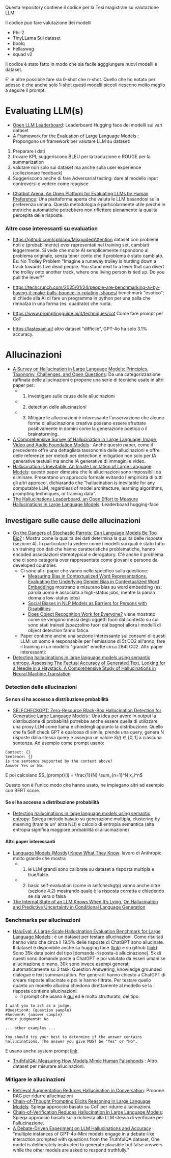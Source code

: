 Questa repository contiene il codice per la Tesi magistrale su valutazione LLM


Il codice può fare valutazione dei modelli
- Phi-2
- TinyLLama
Sui dataset 
- boolq
- hellaswag
- squad v2

Il codice è stato fatto in modo che sia facile agggiungere nuovi modelli e dataset.


E' in oltre possibile fare sia 0-shot che n-shot. Quello che ho notato per adesso è che anche solo 1-shot questi modelli piccoli riescono molto meglio a seguire il prompt.




# Evaluating LLM(s)
- [Open LLM Leaderboard](https://huggingface.co/spaces/open-llm-leaderboard/open_llm_leaderboard#/): Leaderboard Hugging face dei modelli sui vari dataset
- [A Framework for the Evaluation of Large Language Models](https://download.ssrn.com/23/11/30/ssrn_id4649866_code4425638.pdf?response-content-disposition=inline&X-Amz-Security-Token=IQoJb3JpZ2luX2VjEHsaCXVzLWVhc3QtMSJIMEYCIQCFJTqx6SeTrUMCn6vtbq84yefu9FiiSM30FXbaCmbFPwIhALGApDvPdmVAibCDYI%2Fx3%2FaEZLYdZjOp4w7r3EGxjvmNKsYFCKT%2F%2F%2F%2F%2F%2F%2F%2F%2F%2FwEQBBoMMzA4NDc1MzAxMjU3Igz2h7WjcVCaiywZne8qmgUpz62XurEybD6Mwp%2FvkGx8NTvzhKZjPBZgjXyWtLYM%2Bd08fJtjpLimD3aA2T9LHqclr7vD%2BjYGX1HH372wTyJap6cBlGmzpxim2H3qFUJUBlDqBW7cvW7MqG1TDsNNtgHBSEKYimvhScj0gwIVAIHJIRGO2c3qy2%2BZD6D1NqH7TRMpgFTAvb0tX5c4qlfRKzoNE2rvAwHqeUo0HORB5hEPLy6uFX%2FL5w%2FAD3vFgs%2BxJ9eD1y4erLreh3TA42Fi6u%2B75ss8ORLBPpgJj9kzS8By4D7VpFqTX2%2FoWjmcMJPu%2BinrrepzMKTJUBnAiOM21EZr0kE%2F%2BlJ9PJ6G%2FMkLbOall0HLsmz0uy1M6VGTfSLFEuc452lK2tNmVs5oIf9mXjYPwR2se4ZzvVwfWFgZvkgXsIamQOfe7L9i249cI4YF5ngstn4giZWDuGksXT2CyZz9AgfmVP02l316tLYKZPeIE93iS6E7B0F1aVQHGr7PQctIN5zTHhlhdSWFHvj7RR96%2BBSyxshxNm%2F9eICW1i2EOtapZIYF3RRKggq8ItfM%2B9m7nmzFpZgceBwuHlCNWL4MAoaWna9%2BLINBZefXWHRIqhnoVWnx5nIw7hItAX1%2FwQ%2Bh6vZojFe4AgcX2DE%2BUQVbti5x4%2BY59qxcFSfBCuCNhrvBahPiLDexcQ8AHfxi6Fs1Gtre6quhVkW1lk3Az5XOTj1w6FxJH3rGs2mW0HnKQenqDrJ%2BpnK7L5MYeFDOgGpx89iAswPaEf1XpRvl3PM874MqZX4Bm7aIdefTO5evrLHT8gminKhYWFyoTszwCwqaHLjtTIK4nXvLe6fGtin2k4%2Fg2vwpwV3JloHVO6ulYJC5I0bHwwmsk6ekELERwP4sf%2BQ%2Bgk3rmoYwr%2BjWvQY6sAH5d8TzxZaVcpkJMJQbNvw6S0DiA1wO%2BizBZ7%2FODCtLiGtLWYtTkGSZx1rDsJzxef%2ButEuICdggbNvPQG3sA45eXFsq0i%2Fd4DRFrX64cbi0gK1HKf4609WNOAWjouDzDC4se99%2BrePcFGpvJQWFF6VcJZ22hsxocgo%2BVQ4R%2BlsZg7Boqdkj7WhaKtUIclWFcW%2FfQWlov6jf8yluYuKsyIIIikdTzDP3Kr97Uj6Z%2F19%2B4A%3D%3D&X-Amz-Algorithm=AWS4-HMAC-SHA256&X-Amz-Date=20250219T111819Z&X-Amz-SignedHeaders=host&X-Amz-Expires=300&X-Amz-Credential=ASIAUPUUPRWE2ICAJT4B%2F20250219%2Fus-east-1%2Fs3%2Faws4_request&X-Amz-Signature=035738295f0a24f9e78574b036d669711d06a6480a1e674327c1fefd38f06761&abstractId=4649866) : Propongono un framework per valutare LLM su dataset:
1. Preparare i dati
2. trovare KPI, suggeriscono BLEU per la traduzione e ROUGE per la summarization
3. valutare non solo sui dataset ma anche sulla user experience (collezionare feedback)
4. Suggeriscono anche di fare Adversarial testing: dare al modello input controversi e vedere come reagisce
- [Chatbot Arena: An Open Platform for Evaluating LLMs by Human Preference](https://arxiv.org/pdf/2403.04132): Una piattaforma aperta che valuta le LLM basandosi sulla preferenza umana. Questa metodologia è particolarmente utile perché le metriche automatiche potrebbero non riflettere pienamente la qualità percepita delle risposte.

### Altre cose interessanti su evaluation
- https://github.com/cpldcpu/MisguidedAttention dataset con problemi noti e (probabilmente) over rapresentati nel training set, cambiati leggermente. Si vede che molte AI semplicemente rispondono al problema originale, senza tener conto che il problema è stato cambiato.
	Es: No Trolley Problem
	"Imagine a runaway trolley is hurtling down a track towards five dead people. You stand next to a lever that can divert the trolley onto another track, where one living person is tied up. Do you pull the lever?"

- https://techcrunch.com/2025/01/24/people-are-benchmarking-ai-by-having-it-make-balls-bounce-in-rotating-shapes/ benchmark "esotico": si chiede alla AI di fare un programma in python per una palla che rimbalza in una forma (es: quadrato) che ruota.
- https://www.promptingguide.ai/it/techniques/cot Come fare prompt per CoT
- https://lastexam.ai/ altro dataset "difficile", GPT-4o ha solo 3.1% accuracy.


# Allucinazioni
- [A Survey on Hallucination in Large Language Models: Principles, Taxonomy, Challenges, and Open Questions](https://arxiv.org/pdf/2311.05232): Da una categorizzazione raffinata delle allucinazioni e propone una serie di tecniche usate in altri paper per:
	- 1. Investigare sulle cause delle allucinazioni
	- 2. detection delle allucinazioni
	- 3. Mitigare le allucinazioni
	è interessante l'osservazione che alcune forme di allucinazione creativa possano essere sfruttate positivamente in domini come la generazione poetica o il brainstorming.
- [A Comprehensive Survey of Hallucination in Large Language, Image, Video and Audio Foundation Models](https://aclanthology.org/2024.findings-emnlp.685.pdf) : Anche questo paper, come il precedente offre una dettagliata tassonomia delle allucinazioni e offre delle referenze per  metodi per detection e mitigation non solo per IA generative testuali ma anche IA generative di immagini e video.
- [Hallucination is Inevitable: An Innate Limitation of Large Language Models](https://arxiv.org/pdf/2401.11817): questo paper dimostra che le allucinazioni sono impossibili da eliminare. Presentano un approccio formale evitando l'empiricità di tutti gli altri approcci, dichiarando che "hallucination is inevitable for any computable LLM, regardless of model architecture, learning algorithms, prompting techniques, or training data". 
- [The Hallucinations Leaderboard, an Open Effort to Measure Hallucinations in Large Language Models](https://huggingface.co/blog/leaderboard-hallucinations): Leaderboard hugging-face

## Investigare sulle cause delle allucinazioni
- [On the Dangers of Stochastic Parrots: Can Language Models Be Too Big?](https://dl.acm.org/doi/pdf/10.1145/3442188.3445922) : Mostra come la qualità dei dati determina la qualità delle risposte (sezione 4). In particolare fa vedere come i modelli sui quali è stato fatto un training con dati che hanno caratteristiche problematiche, hanno encoded associazioni stereotypical e derogatory. C'è anche il problema che ci sono categoria over rappresentate come giovani e persone da developed countries.
	- Ci sono altri paper che vanno nello specifico sulla questione:
		- [Measuring Bias in Contextualized Word Representations](https://arxiv.org/pdf/1906.07337), [Evaluating the Underlying Gender Bias in Contextualized Word Embeddings](https://arxiv.org/pdf/1904.08783) mostrano e misurano bias su word embedding (es: parola uomo è associata a high-status jobs, mentre la parola donna a low-status jobs)
		- [Social Biases in NLP Models as Barriers for Persons with Disabilities](https://aclanthology.org/2020.acl-main.487.pdf)
		-  [Does Object Recognition Work for Everyone?](https://arxiv.org/pdf/1906.02659) viene mostrato come se vengono messi degli oggetti fuori dal contesto su cui sono stati trainati (spazzolino fuori dal bagno) allora i modelli di object detection fanno fatica.
	- Paper contiene anche una sezione interessante sui consumi di questi LLM: un uomo è responsabile per l'emissione di 5t CO2 all'anno, fare il training di un modello "grande" emette circa 284t CO2.
Altri paper interessanti:
- [Detecting hallucinations in large language models using semantic entropy](https://www.nature.com/articles/s41586-024-07421-0), [Assessing The Factual Accuracy of Generated Text](https://arxiv.org/pdf/1905.13322), [Looking for a Needle in a Haystack: A Comprehensive Study of Hallucinations in Neural Machine Translation](https://aclanthology.org/2023.eacl-main.75.pdf)

### Detection delle allucinazioni

#### Se non si ha accesso a distribuzione probabilità
- [SELFCHECKGPT: Zero-Resource Black-Box Hallucination Detection for Generative Large Language Models](https://arxiv.org/pdf/2303.08896) : Una idea per avere in output la distribuzione di probabilità potrebbe anche essere quella di utilizzare una proxy LLM come llama e chiedergli appunto la distribuzione. Quello che fa Self check GPT è qualcosa di simile, prende una query, genera N risposte dalla stessa query e assegna un valore $S(i) \in [0,1]$ a ciascuna sentenza. Ad esempio come prompt usano:
```
Context: {} 
Sentence: {} 
Is the sentence supported by the context above? 
Answer Yes or No:
```
E poi calcolano $S_{prompt}(i) = \frac{1}{N} \sum_{n=1}^N x_i^n$

Questo non è l'unico modo che hanno usato, ne impiegano altri ad esempio con BERT score.

#### Se si ha accesso a distribuzione probabilità
- [Detecting hallucinations in large language models using semantic entropy](https://www.nature.com/articles/s41586-024-07421-0): Spiega metodo basato su generazione multipla, clustering by meaning (tramite un' altra NLI) e calcolo di entropia semantica (alta entropia significa maggiore probabilità di allucinazione)

#### Altri paper interessanti
- [Language Models (Mostly) Know What They Know](https://arxiv.org/pdf/2207.05221): lavoro di Anthropic molto grande che mostra 
	- 1. le LLM grandi sono calibrate su dataset a risposta multipla e true/false.
	- 2. basic self-evaluation (come in selfcheckgtp) vanno anche oltre (sezione 4.2) mostrando quale è la risposta corretta e chiedendo se sia vera o falsa
- [The Internal State of an LLM Knows When It’s Lying](https://arxiv.org/pdf/2304.13734), [On Hallucination and Predictive Uncertainty in Conditional Language Generation](https://arxiv.org/pdf/2103.15025)



### Benchmarks per allucinazioni
- [HaluEval: A Large-Scale Hallucination Evaluation Benchmark for Large Language Models](https://arxiv.org/pdf/2305.11747) : è un dataset per testare allucinazioni. Come risultati hanno visto che circa il 19.5% delle risposte di ChatGPT sono allucinate. Il dataset è disponibile anche su hugging face ([link](https://huggingface.co/datasets/pminervini/HaluEval)) e su github ([link](https://github.com/RUCAIBox/HaluEval)). Sono 35k data point del tipo \[domanda-risposta-è allucinazione\]. 5k di questi sono domande poste a ChatGPT e poi valutato da esseri umani se allucinazione o meno. 30k sono invece esempi generati automaticamente su 3 task: Question Answering, knowledge grounded dialogue e text summarization. Per generarli hanno chiesto a ChatGPT di creare risposte allucinate e poi le hanno filtrate. Per testare quello quanto un modello allucina chiedono direttamente al modello se la risposta contiene allucinazioni:
	- Il prompt che usano è [qui](https://github.com/RUCAIBox/HaluEval/blob/main/evaluation/qa/qa_evaluation_instruction.txt) ed è molto strutturato, del tipo:
```
I want you to act as a judge.
#Question#: {question sample}
#Answer#: {answer sample}
#Your judgment#: No

... other examples ...

You should try your best to determine if the answer contains hallucinations. The answer you give MUST be "Yes" or "No".
```

E usano anche system prompt [link](https://github.com/RUCAIBox/HaluEval/blob/main/evaluation/evaluate.py).

- [TruthfulQA: Measuring How Models Mimic Human Falsehoods](https://arxiv.org/pdf/2109.07958) : Altro dataset per misurare allucinazioni.


### Mitigare le allucinazioni
- [Retrieval Augmentation Reduces Hallucination in Conversation](https://arxiv.org/pdf/2104.07567): Propone RAG per ridurre allucinazioni
 - [Chain-of-Thought Prompting Elicits Reasoning in Large Language Models](https://arxiv.org/abs/2201.11903): Spiega approccio basato su CoT per ridurre allucinazioni.
- [Chain-of-Verification Reduces Hallucination in Large Language Models](https://arxiv.org/abs/2309.11495): Spiega approccio basato sulla richiesta alla LLM stessa di verificare per l'allucinazione.
- [A Debate-Driven Experiment on LLM Hallucinations and Accuracy](https://arxiv.org/pdf/2410.19485) : "multiple instances of GPT-4o-Mini models engage in a debate-like interaction prompted with questions from the TruthfulQA dataset, One model is deliberately instructed to generate plausible but false answers while the other models are asked to respond truthfully."
